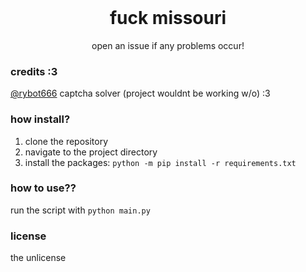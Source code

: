 <br/>
<div align="center">

# fuck missouri
open an issue if any problems occur!
</div>

### credits :3
[@rybot666](https://github.com/rybot666) captcha solver (project wouldnt be working w/o) :3

### how install?
1. clone the repository
2. navigate to the project directory
3. install the packages: `python -m pip install -r requirements.txt`

### how to use??
run the script with `python main.py`

### license
the unlicense

